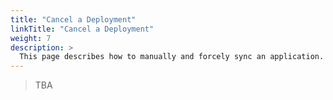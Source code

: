 ```yaml
---
title: "Cancel a Deployment"
linkTitle: "Cancel a Deployment"
weight: 7
description: >
  This page describes how to manually and forcely sync an application.
---
```


> TBA
